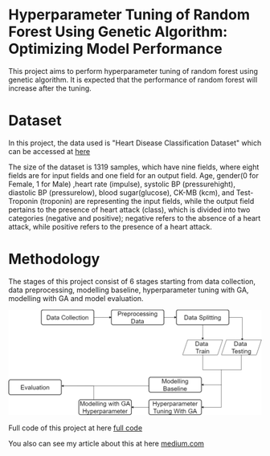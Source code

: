 # Hyperparameter Tuning of Random Forest Using Genetic Algorithm: Optimizing Model Performance

This project aims to perform hyperparameter tuning of random forest using genetic algorithm. It is expected that the performance of random forest will increase after the tuning.

# Dataset


In this project, the data used is "Heart Disease Classification Dataset" which
can be accessed at [here](https://www.kaggle.com/datasets/bharath011/heart-disease-classification-dataset) 

The size of the dataset is 1319 samples, which have nine fields, where eight fields are for input fields and one field for an output field. Age, gender(0 for Female, 1 for Male) ,heart rate (impulse), systolic BP (pressurehight), diastolic BP (pressurelow), blood sugar(glucose), CK-MB (kcm), and Test-Troponin (troponin) are representing the input fields, while the output field pertains to the presence of heart attack (class), which is divided into two categories (negative and positive); negative refers to the absence of a heart attack, while positive refers to the presence of a heart attack.

# Methodology
The stages of this project consist of 6 stages starting from data collection, data preprocessing, modelling baseline, hyperparameter tuning with GA, modelling with GA and model evaluation.

<center>

![](./img/method.png)

</center>

Full code of this project at here [full code](https://github.com/WiseStar282/random-forest-with-GA/blob/main/Hyperparameter%20Tuning%20RF%20with%20GA%20.ipynb)

You also can see my article about this at here [medium.com](https://medium.com/@ahmadbintangarif/classification-of-pneumonia-diseases-using-a-combination-of-vgg-16-and-support-vector-machine-e14f8adf8d3e)
